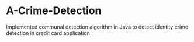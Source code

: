 # A-Crime-Detection
Implemented communal detection algorithm in Java to detect identity crime detection in credit card application
